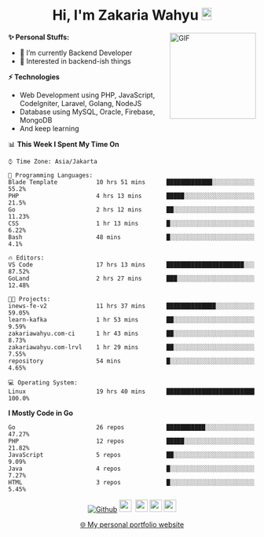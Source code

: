 <h1 align="center">Hi, I'm Zakaria Wahyu <img src="https://github.com/TheDudeThatCode/TheDudeThatCode/blob/master/Assets/Hi.gif" width="20px" height="25px"></h1>

<img align="right" alt="GIF" height="175px" src="https://www.nayakapratama.co.id/wp-content/uploads/2019/07/Website-Maintenance.gif" />

**✨ Personal Stuffs:**
- 🔭 I’m currently Backend Developer
- 🌱 Interested in backend-ish things

**⚡ Technologies**
- Web Development using PHP, JavaScript, CodeIgniter, Laravel, Golang, NodeJS
- Database using MySQL, Oracle, Firebase, MongoDB
- And keep learning

<!--START_SECTION:waka-->
📊 **This Week I Spent My Time On** 

```text
⌚︎ Time Zone: Asia/Jakarta

💬 Programming Languages: 
Blade Template           10 hrs 51 mins      █████████████░░░░░░░░░░░░   55.2% 
PHP                      4 hrs 13 mins       █████░░░░░░░░░░░░░░░░░░░░   21.5% 
Go                       2 hrs 12 mins       ██░░░░░░░░░░░░░░░░░░░░░░░   11.23% 
CSS                      1 hr 13 mins        █░░░░░░░░░░░░░░░░░░░░░░░░   6.22% 
Bash                     48 mins             █░░░░░░░░░░░░░░░░░░░░░░░░   4.1%

🔥 Editors: 
VS Code                  17 hrs 13 mins      ██████████████████████░░░   87.52% 
GoLand                   2 hrs 27 mins       ███░░░░░░░░░░░░░░░░░░░░░░   12.48%

🐱‍💻 Projects: 
inews-fe-v2              11 hrs 37 mins      ██████████████░░░░░░░░░░░   59.05% 
learn-kafka              1 hr 53 mins        ██░░░░░░░░░░░░░░░░░░░░░░░   9.59% 
zakariawahyu.com-ci      1 hr 43 mins        ██░░░░░░░░░░░░░░░░░░░░░░░   8.73% 
zakariawahyu.com-lrvl    1 hr 29 mins        ██░░░░░░░░░░░░░░░░░░░░░░░   7.55% 
repository               54 mins             █░░░░░░░░░░░░░░░░░░░░░░░░   4.65%

💻 Operating System: 
Linux                    19 hrs 40 mins      █████████████████████████   100.0%

```

**I Mostly Code in Go** 

```text
Go                       26 repos            ███████████░░░░░░░░░░░░░░   47.27% 
PHP                      12 repos            █████░░░░░░░░░░░░░░░░░░░░   21.82% 
JavaScript               5 repos             ██░░░░░░░░░░░░░░░░░░░░░░░   9.09% 
Java                     4 repos             █░░░░░░░░░░░░░░░░░░░░░░░░   7.27% 
HTML                     3 repos             █░░░░░░░░░░░░░░░░░░░░░░░░   5.45%

```



<!--END_SECTION:waka-->

<p align="center">
<a href="https://github.com/zakariawahyu" target="_blank"><img alt="Github" src="https://img.shields.io/badge/GitHub-%2312100E.svg?&style=for-the-badge&logo=Github&logoColor=white" /></a>
<a href="https://www.twitter.com/_zakariawahyu"><img src="https://img.shields.io/badge/twitter-%231DA1F2.svg?&style=for-the-badge&logo=twitter&logoColor=white" height=25></a> 
<a href="https://www.linkedin.com/in/zakariawahyu"><img src="https://img.shields.io/badge/linkedin-%230077B5.svg?&style=for-the-badge&logo=linkedin&logoColor=white" height=25></a> 
<a href="https://www.instagram.com/_zakariawahyu"><img src="https://img.shields.io/badge/instagram-%23E4405F.svg?&style=for-the-badge&logo=instagram&logoColor=white" height=25></a>
<a href="https://medium.com/@zakariawahyu"><img src="https://img.shields.io/badge/Medium-12100E?style=for-the-badge&logo=medium&logoColor=white" height=25></a>
</p>
<p align="center"><a href="https://www.zakariawahyu.com" target="_blank">🌐 My personal portfolio website</a></p>
